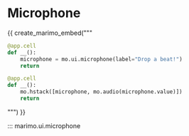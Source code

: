 # Microphone

{{ create_marimo_embed("""

```python
@app.cell
def __():
    microphone = mo.ui.microphone(label="Drop a beat!")
    return

@app.cell
def __():
    mo.hstack([microphone, mo.audio(microphone.value)])
    return
```

""") }}

::: marimo.ui.microphone
